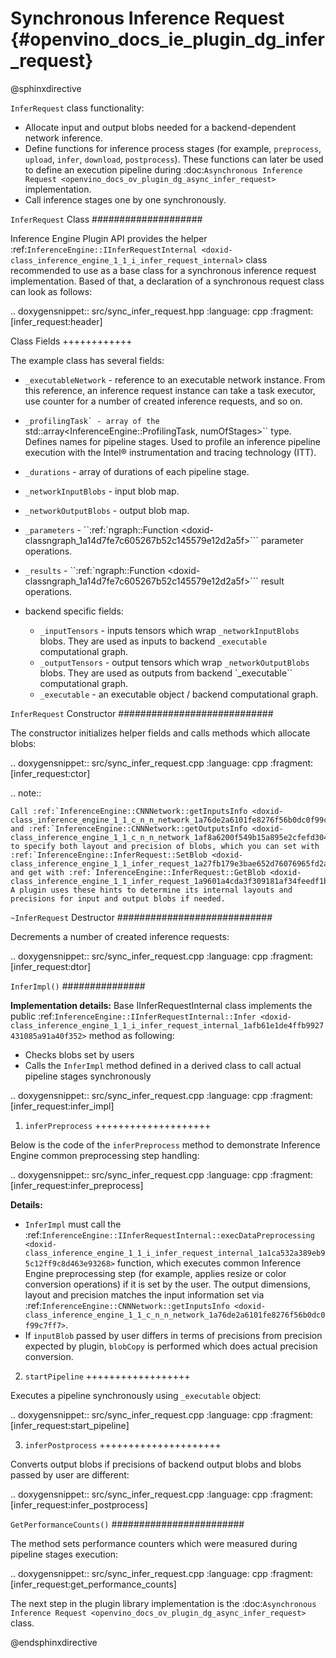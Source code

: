# Synchronous Inference Request {#openvino_docs_ie_plugin_dg_infer_request}

@sphinxdirective

``InferRequest`` class functionality:

* Allocate input and output blobs needed for a backend-dependent network inference.
* Define functions for inference process stages (for example, ``preprocess``, ``upload``, ``infer``, ``download``, ``postprocess``). These functions can later be used to define an execution pipeline during :doc:`Asynchronous Inference Request <openvino_docs_ov_plugin_dg_async_infer_request>` implementation.
* Call inference stages one by one synchronously.

`InferRequest` Class
####################

Inference Engine Plugin API provides the helper :ref:`InferenceEngine::IInferRequestInternal <doxid-class_inference_engine_1_1_i_infer_request_internal>` class recommended 
to use as a base class for a synchronous inference request implementation. Based of that, a declaration 
of a synchronous request class can look as follows: 

.. doxygensnippet:: src/sync_infer_request.hpp
   :language: cpp
   :fragment: [infer_request:header]

Class Fields
++++++++++++

The example class has several fields:

* ``_executableNetwork`` - reference to an executable network instance. From this reference, an inference request instance can take a task executor, use counter for a number of created inference requests, and so on.
* ``_profilingTask` - array of the ``std::array<InferenceEngine::ProfilingTask, numOfStages>`` type. Defines names for pipeline stages. Used to profile an inference pipeline execution with the Intel® instrumentation and tracing technology (ITT).
* ``_durations`` - array of durations of each pipeline stage.
* ``_networkInputBlobs`` - input blob map.
* ``_networkOutputBlobs`` - output blob map.
* ``_parameters`` - ``:ref:`ngraph::Function <doxid-classngraph_1a14d7fe7c605267b52c145579e12d2a5f>``` parameter operations.
* ``_results`` - ``:ref:`ngraph::Function <doxid-classngraph_1a14d7fe7c605267b52c145579e12d2a5f>``` result operations.
* backend specific fields:

	* ``_inputTensors`` - inputs tensors which wrap ``_networkInputBlobs`` blobs. They are used as inputs to backend `_executable` computational graph.
	* ``_outputTensors`` - output tensors which wrap ``_networkOutputBlobs`` blobs. They are used as outputs from backend `_executable`` computational graph.
	* ``_executable`` - an executable object / backend computational graph.

``InferRequest`` Constructor
############################

The constructor initializes helper fields and calls methods which allocate blobs:

.. doxygensnippet:: src/sync_infer_request.cpp
   :language: cpp
   :fragment: [infer_request:ctor]

.. note:: 

	Call :ref:`InferenceEngine::CNNNetwork::getInputsInfo <doxid-class_inference_engine_1_1_c_n_n_network_1a76de2a6101fe8276f56b0dc0f99c7ff7>` and :ref:`InferenceEngine::CNNNetwork::getOutputsInfo <doxid-class_inference_engine_1_1_c_n_n_network_1af8a6200f549b15a895e2cfefd304a9c2>` to specify both layout and precision of blobs, which you can set with :ref:`InferenceEngine::InferRequest::SetBlob <doxid-class_inference_engine_1_1_infer_request_1a27fb179e3bae652d76076965fd2a5653>` and get with :ref:`InferenceEngine::InferRequest::GetBlob <doxid-class_inference_engine_1_1_infer_request_1a9601a4cda3f309181af34feedf1b914c>`. A plugin uses these hints to determine its internal layouts and precisions for input and output blobs if needed. 

``~InferRequest`` Destructor
############################

Decrements a number of created inference requests: 

.. doxygensnippet:: src/sync_infer_request.cpp
   :language: cpp
   :fragment: [infer_request:dtor]

``InferImpl()``
###############

**Implementation details:** Base IInferRequestInternal class implements the public :ref:`InferenceEngine::IInferRequestInternal::Infer <doxid-class_inference_engine_1_1_i_infer_request_internal_1afb61e1de4ffb9927431085a91a40f352>` method as following:

* Checks blobs set by users
* Calls the ``InferImpl`` method defined in a derived class to call actual pipeline stages synchronously

.. doxygensnippet:: src/sync_infer_request.cpp
   :language: cpp
   :fragment: [infer_request:infer_impl]

1. `inferPreprocess`
++++++++++++++++++++

Below is the code of the ``inferPreprocess`` method to demonstrate Inference Engine common preprocessing step handling:

.. doxygensnippet:: src/sync_infer_request.cpp
   :language: cpp
   :fragment: [infer_request:infer_preprocess]

**Details:**

* ``InferImpl`` must call the :ref:`InferenceEngine::IInferRequestInternal::execDataPreprocessing <doxid-class_inference_engine_1_1_i_infer_request_internal_1a1ca532a389eb95c12ff9c8d463e93268>` function, which executes common Inference Engine preprocessing step (for example, applies resize or color conversion operations) if it is set by the user. The output dimensions, layout and precision matches the input information set via :ref:`InferenceEngine::CNNNetwork::getInputsInfo <doxid-class_inference_engine_1_1_c_n_n_network_1a76de2a6101fe8276f56b0dc0f99c7ff7>`.
* If ``inputBlob`` passed by user differs in terms of precisions from precision expected by plugin, ``blobCopy`` is performed which does actual precision conversion.

2. `startPipeline`
++++++++++++++++++

Executes a pipeline synchronously using ``_executable`` object:

.. doxygensnippet:: src/sync_infer_request.cpp
   :language: cpp
   :fragment: [infer_request:start_pipeline]

3. `inferPostprocess`
+++++++++++++++++++++

Converts output blobs if precisions of backend output blobs and blobs passed by user are different:

.. doxygensnippet:: src/sync_infer_request.cpp
   :language: cpp
   :fragment: [infer_request:infer_postprocess]

`GetPerformanceCounts()`
########################

The method sets performance counters which were measured during pipeline stages execution:

.. doxygensnippet:: src/sync_infer_request.cpp
   :language: cpp
   :fragment: [infer_request:get_performance_counts]

The next step in the plugin library implementation is the :doc:`Asynchronous Inference Request <openvino_docs_ov_plugin_dg_async_infer_request>` class.

@endsphinxdirective
